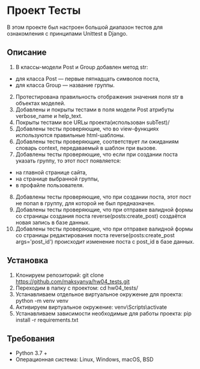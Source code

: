 # Проект Тесты
В этом проекте был настроен большой диапазон тестов для ознакомления с принципами Unittest в Django.
## Описание
1. В классы-модели Post и Group добавлен метод str:
* для класса Post — первые пятнадцать символов поста,
* для класса Group — название группы.
2. Протестирована правильность отображения значения поля str в объектах моделей.
3. Добавлены и покрыты тестами в поля модели Post атрибуты verbose_name и help_text.
4. Покрыты тестами все URLы проекта(использован subTest)/
5. Добавлены тесты проверяющие, что во view-функциях используются правильные html-шаблоны.
6. Добавлены тесты проверяющие, соответствует ли ожиданиям словарь context, передаваемый в шаблон при вызове.
7. Добавлены тесты проверяющие, что если при создании поста указать группу, то этот пост появляется:
* на главной странице сайта,
* на странице выбранной группы,
* в профайле пользователя.
8. Добавлены тесты проверяющие, что при создании поста, этот пост не попал в группу, для которой не был предназначен.
9. Добавлены тесты проверяющие, что при отправке валидной формы со страницы создания поста reverse(posts:create_post) создаётся новая запись в базе данных.
10. Добавлены тесты проверяющие, что при отправке валидной формы со страницы редактирования поста reverse(posts:create_post args='post_id') происходит изменение поста с post_id в базе данных.
## Установка
1. Клонируем репозиторий: git clone https://github.com/maksyanya/hw04_tests.git
2. Переходим в папку с проектом: cd hw04_tests/
3. Устанавливаем отдельное виртуальное окружение для проекта: python -m venv venv
4. Активируем виртуальное окружение: venv\Scripts\activate
5. Устанавливаем зависимости необходимые для работы проекта: pip install -r requirements.txt
## Требования
* Python 3.7 +
* Операционная система: Linux, Windows, macOS, BSD
